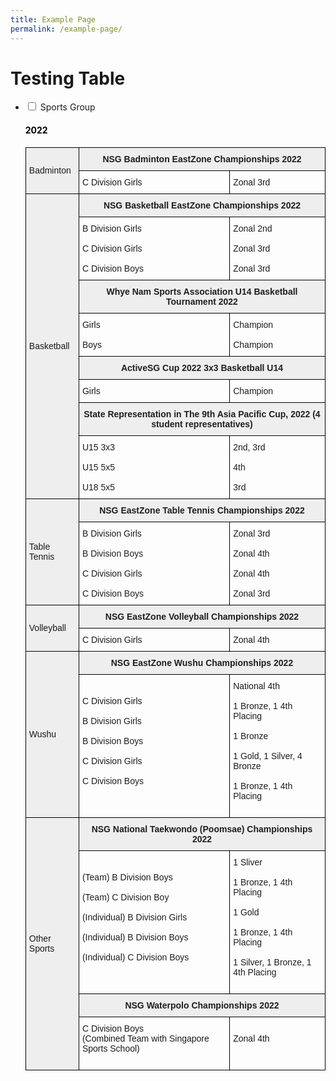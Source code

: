 ```yaml
---
title: Example Page
permalink: /example-page/
---
```

# Testing Table
<ul class="jekyllcodex_accordion">
 <li>
    <input type="checkbox" id="accordion3">
    <label for="accordion3">Sports Group</label>
    <div>
      <h4 style="color:black" align="left">2022</h4>
      <p>
      <style type="text/css">
.tg  {border-collapse:collapse;border-spacing:0;}
.tg td{border-color:black;border-style:solid;border-width:1px;font-family:Arial, sans-serif;font-size:14px;
  overflow:hidden;padding:10px 5px;word-break:normal;}
.tg th{border-color:black;border-style:solid;border-width:1px;font-family:Arial, sans-serif;font-size:14px;
  font-weight:normal;overflow:hidden;padding:10px 5px;word-break:normal;}
.tg .tg-cly1{text-align:left;vertical-align:middle}
.tg .tg-88u2{background-color:#EEE;color:#1E1E1E;font-weight:bold;text-align:center;vertical-align:top}
.tg .tg-amwm{color:#1E1E1E;font-weight:bold;text-align:center;vertical-align:top}
.tg .tg-u1cn{background-color:#EEE;text-align:left;vertical-align:middle}
.tg .tg-r5gp{background-color:#EEE;text-align:left;vertical-align:top}
.tg .tg-0lax{text-align:left;vertical-align:top}
</style>
<table class="tg">
<thead>
  <tr>
    <th class="tg-u1cn" rowspan="2">Badminton</th>
    <th class="tg-88u2" colspan="3"><span style="font-weight:bolder">NSG Badminton EastZone  Championships 2022</span></th>
  </tr>
 <tr>
    <th class="tg-cly1">C Division Girls</th>
    <th class="tg-cly1" colspan="2">Zonal 3rd</th>
  </tr>
</thead>
<tbody>
<tr>
    <th class="tg-u1cn" rowspan="9">Basketball</th>
    <th class="tg-88u2" colspan="3"><span style="font-weight:bolder">NSG Basketball EastZone  Championships 2022</span></th>
	</tr>
    <td class="tg-cly1">B Division Girls<br><br><span style="font-weight:400;color:#1E1E1E">C Division Girls</span><br><br><span style="font-weight:400;color:#1E1E1E">C Division Boys</span></td>
    <td class="tg-0lax" colspan="2"><span style="font-weight:400;color:#1E1E1E">Zonal 2nd</span><br><br><span style="font-weight:400;color:#1E1E1E">Zonal 3rd</span><br><br><span style="font-weight:400;color:#1E1E1E">Zonal 3rd</span></td>
  <tr>
<tr>
    <th class="tg-88u2" colspan="3"><span style="font-weight:bolder">Whye Nam Sports Association U14 Basketball Tournament 2022</span></th>
	</tr>
    <td class="tg-cly1">Girls<br><br><span style="font-weight:400;color:#1E1E1E">Boys</span></td>
    <td class="tg-0lax" colspan="2"><span style="font-weight:400;color:#1E1E1E">Champion</span><br><br><span style="font-weight:400;color:#1E1E1E">Champion</span></td>
  <tr>
 <th class="tg-88u2" colspan="3"><span style="font-weight:bolder">ActiveSG Cup 2022 3x3 Basketball U14 </span></th>
	</tr>
    <td class="tg-cly1">Girls</td>
    <td class="tg-0lax" colspan="2"><span style="font-weight:400;color:#1E1E1E">Champion</span></td>
  <tr>
    <td class="tg-88u2" colspan="3"><span style="font-weight:bolder">State Representation in The 9th Asia Pacific Cup, 2022 
(4 student representatives)</span></td>
  </tr>
  <tr>
    <td class="tg-cly1">U15 3x3<br><br><span style="font-weight:400;color:#1E1E1E">U15 5x5</span><br><br><span style="font-weight:400;color:#1E1E1E">U18 5x5</span></td>
    <td class="tg-cly1" colspan="2">2nd, 3rd<br><br><span style="font-weight:400;color:#1E1E1E">4th</span><br><br><span style="font-weight:400;color:#1E1E1E">3rd</span></td>
  </tr>
    <td class="tg-u1cn" rowspan="2">Table Tennis</td>
    <td class="tg-88u2" colspan="3"><span style="font-weight:bolder">NSG EastZone Table Tennis Championships 2022</span></td>
  </tr>
  <tr>
    <td class="tg-cly1">B Division Girls<br><br><span style="font-weight:400;color:#1E1E1E">B Division Boys</span><br><br><span style="font-weight:400;color:#1E1E1E">C Division Girls</span>
<br><br><span style="font-weight:400;color:#1E1E1E">C Division Boys</span></td>
    <td class="tg-cly1" colspan="2">Zonal 3rd<br><br><span style="font-weight:400;color:#1E1E1E">Zonal 4th</span><br><br><span style="font-weight:400;color:#1E1E1E">Zonal 4th</span><br><br><span style="font-weight:400;color:#1E1E1E">Zonal 3rd</span></td>
  </tr>
  <tr>
    <td class="tg-u1cn" rowspan="2">Volleyball</td>
    <td class="tg-88u2" colspan="3"><span style="font-weight:bolder">NSG EastZone Volleyball Championships 2022</span></td>
  </tr>
  <tr>
    <td class="tg-cly1" colspan="2">C Division Girls</td>
    <td class="tg-cly1">Zonal 4th</td>
  </tr>
  <tr>
    <td class="tg-u1cn" rowspan="2">Wushu</td>
    <td class="tg-88u2" colspan="3"><span style="font-weight:bolder">NSG EastZone Wushu Championships 2022</span></td>
  </tr>
  <tr>
    <td class="tg-cly1">C Division Girls<br><br><span style="font-weight:400;color:#1E1E1E">B Division Girls</span><br><br><span style="font-weight:400;color:#1E1E1E">B Division Boys</span><br><br><span style="font-weight:400;color:#1E1E1E">C Division Girls</span><br><br><span style="font-weight:400;color:#1E1E1E"> </span><span style="font-weight:400;color:#1E1E1E">C Division Boys</span><br><br><span style="font-weight:400;color:#1E1E1E"> </span></td>
    <td class="tg-cly1" colspan="2">National 4th<br><br><span style="font-weight:400;color:#1E1E1E">1 Bronze, 1 4th Placing </span><br><br><span style="font-weight:400;color:#1E1E1E">1 Bronze</span><br><br><span style="font-weight:400;color:#1E1E1E">1 Gold, 1 Silver, 4 Bronze </span><br><br><span style="font-weight:400;color:#1E1E1E">1 Bronze, 1 4th Placing</span><br><span style="font-weight:400;color:#1E1E1E"> </span><br><span style="font-weight:400;color:#1E1E1E"> </span></td>
</tr>
			 <tr>
    <td class="tg-u1cn" rowspan="4">Other Sports</td>
    <td class="tg-88u2" colspan="3"><span style="font-weight:bolder">NSG National Taekwondo (Poomsae) Championships 2022</span></td>
  </tr>
  <tr>
    <td class="tg-cly1">(Team) B Division Boys<br><br><span style="font-weight:400;color:#1E1E1E">(Team) C Division Boy</span><br><br><span style="font-weight:400;color:#1E1E1E">(Individual) B Division Girls</span><br><br><span style="font-weight:400;color:#1E1E1E">(Individual) B Division Boys</span><br><br><span style="font-weight:400;color:#1E1E1E"> </span><span style="font-weight:400;color:#1E1E1E">(Individual) C Division Boys</span><br><br><span style="font-weight:400;color:#1E1E1E"> </span></td>
    <td class="tg-cly1" colspan="3">1 Sliver<br><br><span style="font-weight:400;color:#1E1E1E">1 Bronze, 1 4th Placing </span><br><br><span style="font-weight:400;color:#1E1E1E">1 Gold</span><br><br><span style="font-weight:400;color:#1E1E1E">1 Bronze, 1 4th Placing </span><br><br><span style="font-weight:400;color:#1E1E1E">1 Silver, 1 Bronze, 1 4th Placing</span><br><span style="font-weight:400;color:#1E1E1E"> </span><br><span style="font-weight:400;color:#1E1E1E"> </span></td>
</tr>
			 <tr>
    <td class="tg-88u2" colspan="3"><span style="font-weight:bolder">NSG Waterpolo Championships 2022</span></td>
  </tr>
  <tr>
    <td class="tg-cly1">C Division Boys <br>(Combined Team with Singapore Sports School)<br><br></td>
    <td class="tg-cly1" colspan="3">Zonal 4th<br><br></td>
</tr>